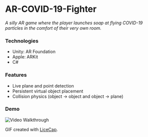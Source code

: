 # AR-COVID-19-Fighter
*A silly AR game where the player launches soap at flying COVID-19 particles in the comfort of their very own room.*

### Technologies
- Unity: AR Foundation
- Apple: ARKit
- C#

### Features
- Live plane and point detection
- Persistent virtual object placement
- Collision physics (object -> object and object -> plane)

### Demo
<img src='demo.gif' title='Video Walkthrough' width='' alt='Video Walkthrough' />

GIF created with [LiceCap](http://www.cockos.com/licecap/).